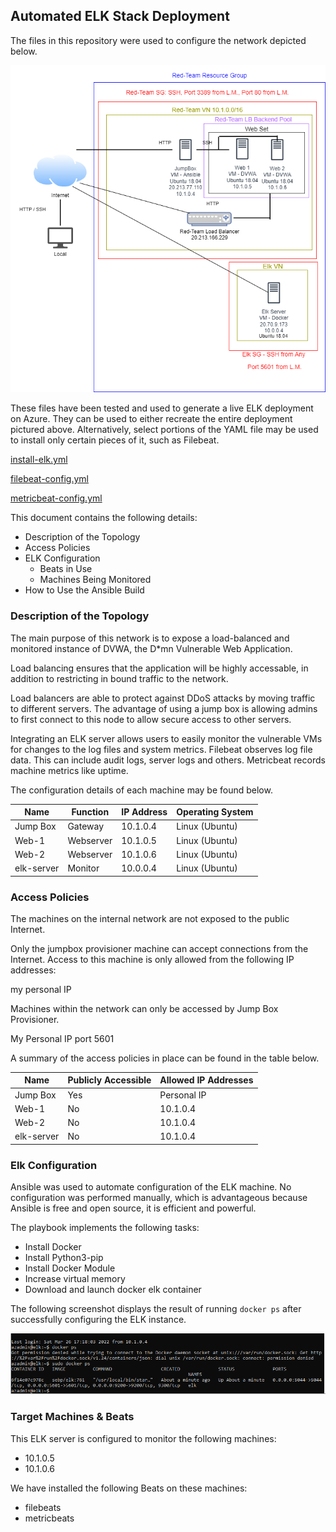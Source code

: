 ## Automated ELK Stack Deployment

The files in this repository were used to configure the network depicted below.

![Red-Team Network Diagram](https://github.com/Ling354/UofTBootCS/blob/62776268207472a4a92e74177bee128db647840b/Diagrams/Red-Team%20Network%20Diagram.png)


These files have been tested and used to generate a live ELK deployment on Azure. They can be used to either recreate the entire deployment pictured above. Alternatively, select portions of the YAML file may be used to install only certain pieces of it, such as Filebeat.

[install-elk.yml](Ansible/install-elk.yml)

[filebeat-config.yml](Ansible/filebeat-config.yml)

[metricbeat-config.yml](Ansible/metricbeat-config.yml)

This document contains the following details:
- Description of the Topology
- Access Policies
- ELK Configuration
  - Beats in Use
  - Machines Being Monitored
- How to Use the Ansible Build


### Description of the Topology

The main purpose of this network is to expose a load-balanced and monitored instance of DVWA, the D*mn Vulnerable Web Application.

Load balancing ensures that the application will be highly accessable, in addition to restricting in bound traffic to the network.

Load balancers are able to protect against DDoS attacks by moving traffic to different servers.  The advantage of using a jump box is allowing admins to first connect to this node to allow secure access to other servers.

Integrating an ELK server allows users to easily monitor the vulnerable VMs for changes to the log files and system metrics.
Filebeat observes log file data. This can include audit logs, server logs and others.
Metricbeat records machine metrics like uptime.

The configuration details of each machine may be found below.

| Name          | Function      | IP Address | Operating System |
|---------------|---------------|------------|------------------|
| Jump Box      | Gateway       | 10.1.0.4   | Linux (Ubuntu)   |
| Web-1         | Webserver     | 10.1.0.5   | Linux (Ubuntu)   |
| Web-2         | Webserver     | 10.1.0.6   | Linux (Ubuntu)   |
| elk-server    | Monitor       | 10.0.0.4   | Linux (Ubuntu)   |

### Access Policies

The machines on the internal network are not exposed to the public Internet. 

Only the jumpbox provisioner machine can accept connections from the Internet. Access to this machine is only allowed from the following IP addresses:

my personal IP

Machines within the network can only be accessed by Jump Box Provisioner.

My Personal IP port 5601

A summary of the access policies in place can be found in the table below.

| Name       | Publicly Accessible | Allowed IP Addresses |
|------------|---------------------|----------------------|
| Jump Box   | Yes                 | Personal IP          |
| Web-1      | No                  | 10.1.0.4             |
| Web-2      | No                  | 10.1.0.4             |
| elk-server | No                  | 10.1.0.4             |

### Elk Configuration

Ansible was used to automate configuration of the ELK machine. No configuration was performed manually, which is advantageous because Ansible is free and open source, it is efficient and powerful.

The playbook implements the following tasks:
- Install Docker
- Install Python3-pip
- Install Docker Module
- Increase virtual memory
- Download and launch docker elk container

The following screenshot displays the result of running `docker ps` after successfully configuring the ELK instance.

![Elk successfully configured](https://github.com/Ling354/UofTBootCS/blob/9b4bb90e54c3a582282abae4441b2d0269f69e97/Diagrams/Elk%20container%20screen%20shot%20761.PNG)

### Target Machines & Beats
This ELK server is configured to monitor the following machines:
- 10.1.0.5
- 10.1.0.6

We have installed the following Beats on these machines:
- filebeats
- metricbeats
